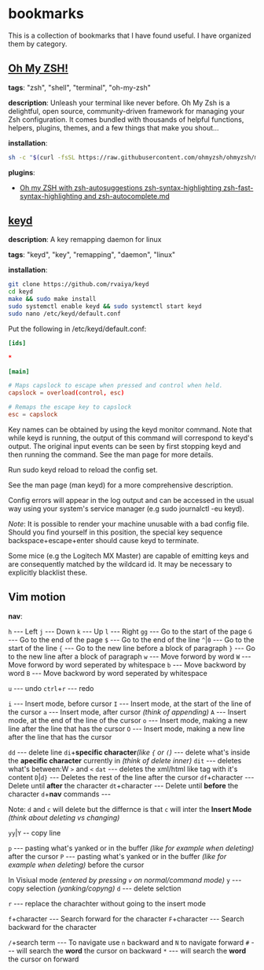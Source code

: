# bookmarks

This is a collection of bookmarks that I have found useful. I have organized them by category.

## [Oh My ZSH!](https://ohmyz.sh/)

**tags**: "zsh", "shell", "terminal", "oh-my-zsh"

**description**: Unleash your terminal like never before.
Oh My Zsh is a delightful, open source, community-driven framework for managing your Zsh configuration. It comes bundled with thousands of helpful functions, helpers, plugins, themes, and a few things that make you shout...

**installation**:

```bash
sh -c "$(curl -fsSL https://raw.githubusercontent.com/ohmyzsh/ohmyzsh/master/tools/install.sh)"
```

**plugins**:

- [Oh my ZSH with zsh-autosuggestions zsh-syntax-highlighting zsh-fast-syntax-highlighting and zsh-autocomplete.md](https://gist.github.com/n1snt/454b879b8f0b7995740ae04c5fb5b7df)

## [keyd](https://github.com/rvaiya/keyd?tab=readme-ov-file)

**description**:  A key remapping daemon for linux

**tags**: "keyd", "key", "remapping", "daemon", "linux"

**installation**:

```bash
git clone https://github.com/rvaiya/keyd
cd keyd
make && sudo make install
sudo systemctl enable keyd && sudo systemctl start keyd
sudo nano /etc/keyd/default.conf
```

Put the following in /etc/keyd/default.conf:

```conf
[ids]

*

[main]

# Maps capslock to escape when pressed and control when held.
capslock = overload(control, esc)

# Remaps the escape key to capslock
esc = capslock
```

Key names can be obtained by using the keyd monitor command. Note that while keyd is running, the output of this command will correspond to keyd's output. The original input events can be seen by first stopping keyd and then running the command. See the man page for more details.

Run sudo keyd reload to reload the config set.

See the man page (man keyd) for a more comprehensive description.

Config errors will appear in the log output and can be accessed in the usual way using your system's service manager (e.g sudo journalctl -eu keyd).

_Note_: It is possible to render your machine unusable with a bad config file. Should you find yourself in this position, the special key sequence backspace+escape+enter should cause keyd to terminate.

Some mice (e.g the Logitech MX Master) are capable of emitting keys and are consequently matched by the wildcard id. It may be necessary to explicitly blacklist these.

## Vim motion

**nav**:

`h` --- Left
`j` --- Down
`k` --- Up
`l` --- Right
`gg` --- Go to the start of the page
`G` --- Go to the end of the page
`$` --- Go to the end of the line
`^`|`0` --- Go to the start of the line
`{` --- Go to the new line before a block of paragraph
`}` --- Go to the new line after a block of paragraph
`w` --- Move forword by word
`W` --- Move forword by word seperated by whitespace
`b` --- Move backword by word
`B` --- Move backword by word seperated by whitespace

`u` --- undo
`ctrl`+`r` --- redo

`i` --- Insert mode, before cursor
`I` --- Insert mode, at the start of the line of the cursor
`a` --- Insert mode, after cursor _(think of appending)_
`A` --- Insert mode, at the end of the line of the cursor
`o` --- Insert mode, making a new line after the line that has the cursor
`O` --- Insert mode, making a new line after the line that has the cursor

`dd` --- delete line
`di`+**specific character**_(like `{` or `(`)_  --- delete what's inside the **apecific character** currently in _(think of delete inner)_
`dit` --- deletes what's between:W
 `>` and `<`
`dat` --- deletes the xml/html like tag with it's content 
`D`|`d}` --- Deletes the rest of the line after the cursor
`df`+character --- Delete until **after** the character
`dt`+character --- Delete until **before** the character
`d`+**nav** commands ---

Note: `d` and `c` will delete but the differnce is that `c` will inter the **Insert Mode** _(think about deleting vs changing)_

`yy`|`Y` -- copy line

`p` --- pasting what's yanked or in the buffer _(like for example when deleting)_ after the cursor
`P` --- pasting what's yanked or in the buffer _(like for example when deleting)_ before the cursor


In Visiual mode _(entered by pressing `v` on normal/command mode)_
`y` --- copy selection _(yanking/copyng)_
`d` --- delete selction

`r` --- replace the charachter without going to the insert mode

`f`+character --- Search forward for the character
`F`+character --- Search backward for the character

`/`+search term --- To navigate use `n` backward and  `N` to navigate forward
`#` --- will search the **word** the cursor on backward
`*` --- will search the **word** the cursor on forward
